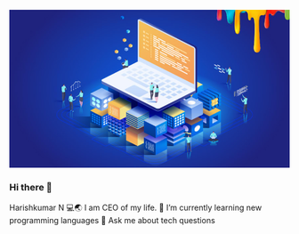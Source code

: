 ![ Hari TECH YT](https://github.com/HARISHKUMAR023/HARISHKUMAR023/blob/main/GIMG3.png)

### Hi there 👋
  Harishkumar N
 💻🌏 I am CEO of my life.
 🌱 I’m currently learning  new programming languages
 💬 Ask me about  tech questions


<!--
**HARISHKUMAR023/HARISHKUMAR023** is a ✨ _special_ ✨ repository because its `README.md` (this file) appears on your GitHub profile.

Here are some ideas to get you started:

- 🔭 I’m currently working on ...
- 🌱 I’m currently learning  new programming languages
- 👯 I’m looking to collaborate on ...
- 🤔 I’m looking for help with  ...
- 💬 Ask me about  tech questions
- 📫 How to reach me: 
- 😄 Pronouns: ...
- ⚡ Fun fact: ...
-->
